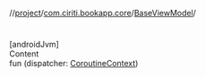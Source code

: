 //[project](../../index.md)/[com.ciriti.bookapp.core](../index.md)/[BaseViewModel](index.md)/[<init>](-init-.md)



# <init>  
[androidJvm]  
Content  
fun [<init>](-init-.md)(dispatcher: [CoroutineContext](https://kotlinlang.org/api/latest/jvm/stdlib/kotlin.coroutines/-coroutine-context/index.html))  



